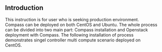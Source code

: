 <h2 id="introduction">Introduction</h2>


This instruction is for user who is seeking production environment. Compass can be deployed on both CentOS and Ubuntu.
The whole process can be divided into two main part: Compass installation and Openstack deployment with Compass.
The following installation of process demonstrates singel controller multi compute scenario deployed on CentOS.
